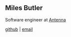 ## Miles Butler

Software engineer at [Antenna](https://www.antenna.live/)

[github](https://github.com/mtmbutler) | [email](mailto:miles@milesbutler.dev)
